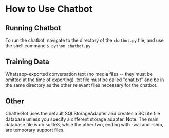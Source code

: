 # How to Use Chatbot

## Running Chatbot

To run the chatbot, navigate to the directory of the `chatbot.py` file, and use the shell command `$ python chatbot.py`

## Training Data

Whatsapp-exported conversation text (no media files -- they must be omitted at the time of exporting) .txt file must be called "chat.txt" and be in the same directory as the other relevant files necessary for the chatbot.

## Other

ChatterBot uses the default SQLStorageAdapter and creates a SQLite file database unless you specify a different storage adapter. Note: The main database file is db.sqlite3, while the other two, ending with -wal and -shm, are temporary support files.